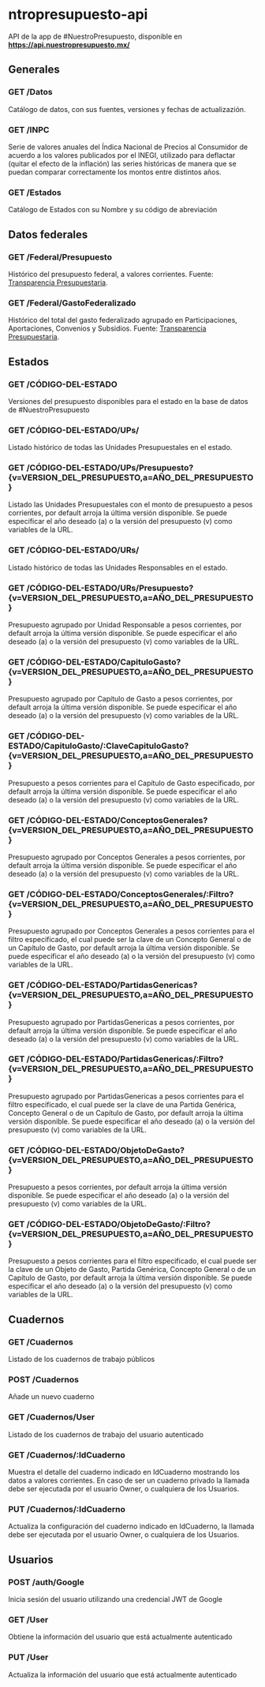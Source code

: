 # ntropresupuesto-api
API de la app de #NuestroPresupuesto, disponible en **https://api.nuestropresupuesto.mx/**

## Generales
### GET /Datos
Catálogo de datos, con sus fuentes, versiones y fechas de actualizazión. 

### GET /INPC
Serie de valores anuales del Índica Nacional de Precios al Consumidor de acuerdo a los valores publicados por el INEGI, utilizado para deflactar (quitar el efecto de la inflación) las series históricas de manera que se puedan comparar correctamente los montos entre distintos años.

### GET /Estados
Catálogo de Estados con su Nombre y su código de abreviación

## Datos federales
### GET /Federal/Presupuesto
Histórico del presupuesto federal, a valores corrientes. Fuente: [Transparencia Presupuestaria](https://www.transparenciapresupuestaria.gob.mx/).

### GET /Federal/GastoFederalizado
Histórico del total del gasto federalizado agrupado en Participaciones, Aportaciones, Convenios y Subsidios. Fuente: [Transparencia Presupuestaria](https://www.transparenciapresupuestaria.gob.mx/).

## Estados
### GET /CÓDIGO-DEL-ESTADO
Versiones del presupuesto disponibles para el estado en la base de datos de #NuestroPresupuesto

### GET /CÓDIGO-DEL-ESTADO/UPs/
Listado histórico de todas las Unidades Presupuestales en el estado.

### GET /CÓDIGO-DEL-ESTADO/UPs/Presupuesto?{v=VERSION_DEL_PRESUPUESTO,a=AÑO_DEL_PRESUPUESTO}
Listado las Unidades Presupuestales con el monto de presupuesto a pesos corrientes, por default arroja la última versión disponible. Se puede especificar el año deseado (a) o la versión del presupuesto (v) como variables de la URL.

### GET /CÓDIGO-DEL-ESTADO/URs/
Listado histórico de todas las Unidades Responsables en el estado.

### GET /CÓDIGO-DEL-ESTADO/URs/Presupuesto?{v=VERSION_DEL_PRESUPUESTO,a=AÑO_DEL_PRESUPUESTO}
Presupuesto agrupado por Unidad Responsable a pesos corrientes, por default arroja la última versión disponible. Se puede especificar el año deseado (a) o la versión del presupuesto (v) como variables de la URL.

### GET /CÓDIGO-DEL-ESTADO/CapituloGasto?{v=VERSION_DEL_PRESUPUESTO,a=AÑO_DEL_PRESUPUESTO}
Presupuesto agrupado por Capítulo de Gasto a pesos corrientes, por default arroja la última versión disponible. Se puede especificar el año deseado (a) o la versión del presupuesto (v) como variables de la URL.

### GET /CÓDIGO-DEL-ESTADO/CapituloGasto/:ClaveCapituloGasto?{v=VERSION_DEL_PRESUPUESTO,a=AÑO_DEL_PRESUPUESTO}
Presupuesto a pesos corrientes para el Capítulo de Gasto especificado, por default arroja la última versión disponible. Se puede especificar el año deseado (a) o la versión del presupuesto (v) como variables de la URL.

### GET /CÓDIGO-DEL-ESTADO/ConceptosGenerales?{v=VERSION_DEL_PRESUPUESTO,a=AÑO_DEL_PRESUPUESTO}
Presupuesto agrupado por Conceptos Generales a pesos corrientes, por default arroja la última versión disponible. Se puede especificar el año deseado (a) o la versión del presupuesto (v) como variables de la URL.

### GET /CÓDIGO-DEL-ESTADO/ConceptosGenerales/:Filtro?{v=VERSION_DEL_PRESUPUESTO,a=AÑO_DEL_PRESUPUESTO}
Presupuesto agrupado por Conceptos Generales a pesos corrientes para el filtro especificado, el cual puede ser la clave de un Concepto General o de un Capítulo de Gasto, por default arroja la última versión disponible. Se puede especificar el año deseado (a) o la versión del presupuesto (v) como variables de la URL.

### GET /CÓDIGO-DEL-ESTADO/PartidasGenericas?{v=VERSION_DEL_PRESUPUESTO,a=AÑO_DEL_PRESUPUESTO}
Presupuesto agrupado por PartidasGenericas a pesos corrientes, por default arroja la última versión disponible. Se puede especificar el año deseado (a) o la versión del presupuesto (v) como variables de la URL.

### GET /CÓDIGO-DEL-ESTADO/PartidasGenericas/:Filtro?{v=VERSION_DEL_PRESUPUESTO,a=AÑO_DEL_PRESUPUESTO}
Presupuesto agrupado por PartidasGenericas a pesos corrientes para el filtro especificado, el cual puede ser la clave de una Partida Genérica, Concepto General o de un Capítulo de Gasto, por default arroja la última versión disponible. Se puede especificar el año deseado (a) o la versión del presupuesto (v) como variables de la URL.

### GET /CÓDIGO-DEL-ESTADO/ObjetoDeGasto?{v=VERSION_DEL_PRESUPUESTO,a=AÑO_DEL_PRESUPUESTO}
Presupuesto a pesos corrientes, por default arroja la última versión disponible. Se puede especificar el año deseado (a) o la versión del presupuesto (v) como variables de la URL.

### GET /CÓDIGO-DEL-ESTADO/ObjetoDeGasto/:Filtro?{v=VERSION_DEL_PRESUPUESTO,a=AÑO_DEL_PRESUPUESTO}
Presupuesto a pesos corrientes para el filtro especificado, el cual puede ser la clave de un Objeto de Gasto, Partida Genérica, Concepto General o de un Capítulo de Gasto, por default arroja la última versión disponible. Se puede especificar el año deseado (a) o la versión del presupuesto (v) como variables de la URL.

## Cuadernos
### GET /Cuadernos
Listado de los cuadernos de trabajo públicos

### POST /Cuadernos
Añade un nuevo cuaderno

### GET /Cuadernos/User
Listado de los cuadernos de trabajo del usuario autenticado

### GET /Cuadernos/:IdCuaderno
Muestra el detalle del cuaderno indicado en IdCuaderno mostrando los datos a valores corrientes. En caso de ser un cuaderno privado la llamada debe ser ejecutada por el usuario Owner, o cualquiera de los Usuarios.

### PUT /Cuadernos/:IdCuaderno
Actualiza la configuración del cuaderno indicado en IdCuaderno, la llamada debe ser ejecutada por el usuario Owner, o cualquiera de los Usuarios.

## Usuarios
### POST /auth/Google
Inicia sesión del usuario utilizando una credencial JWT de Google

### GET /User
Obtiene la información del usuario que está actualmente autenticado

### PUT /User
Actualiza la información del usuario que está actualmente autenticado